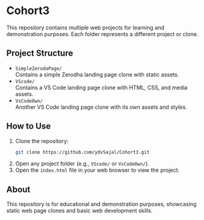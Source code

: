 # Cohort3

This repository contains multiple web projects for learning and demonstration purposes. Each folder represents a different project or clone.

## Project Structure

- `SimpleZerodaPage/`  
  Contains a simple Zerodha landing page clone with static assets.
- `VScode/`  
  Contains a VS Code landing page clone with HTML, CSS, and media assets.
- `VsCodeOwn/`  
  Another VS Code landing page clone with its own assets and styles.

## How to Use

1. Clone the repository:
   ```bash
   git clone https://github.com/ydvSajal/Cohort3.git
   ```
2. Open any project folder (e.g., `VScode/` or `VsCodeOwn/`).
3. Open the `index.html` file in your web browser to view the project.

## About

This repository is for educational and demonstration purposes, showcasing static web page clones and basic web development skills. 